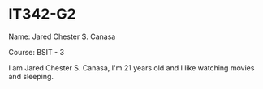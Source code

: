 # IT342-G2

Name: Jared Chester S. Canasa

Course: BSIT - 3

I am Jared Chester S. Canasa, I'm 21 years old and I
like watching movies and sleeping.